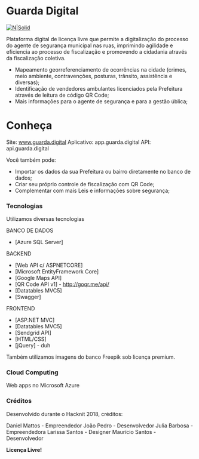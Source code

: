 # Guarda Digital

[![N|Solid](http://app.guarda.digital/img/logo.png)](http://guarda.digital/home/about)

Plataforma digital de licença livre que permite a digitalização do processo do agente de segurança municipal nas ruas, imprimindo agilidade e eficiencia ao processo de fiscalização e promovendo a cidadania através da fiscalização coletiva.

  - Mapeamento georreferenciamento de ocorrências na cidade (crimes, meio ambiente, contravenções, posturas, trânsito, assistência e diversas);
  - Identificação de vendedores ambulantes licenciados pela Prefeitura através de leitura de código QR Code;
  - Mais informações para o agente de segurança e para a gestão ública; 

# Conheça

  Site: www.guarda.digital
  Aplicativo: app.guarda.digital
  API: api.guarda.digital


Você também pode:
  - Importar os dados da sua Prefeitura ou bairro diretamente no banco de dados;
  - Criar seu próprio controle de fiscalização com QR Code;
  - Complementar com mais Leis e informações sobre segurança;
   
### Tecnologias

Utilizamos diversas tecnologias

BANCO DE DADOS
* [Azure SQL Server]

BACKEND
* [Web API c/ ASPNETCORE] 
* [Microsoft EntityFramework Core]
* [Google Maps API]
* [QR Code API v1] - http://goqr.me/api/
* [Datatables MVC5]
* [Swagger]

FRONTEND
* [ASP.NET MVC]
* [Datatables MVC5]
* [Sendgrid API]
* [HTML/CSS]
* [jQuery] - duh

Também utilizamos imagens do banco Freepik sob licença premium.

### Cloud Computing
Web apps no Microsoft Azure

### Créditos

Desenvolvido durante o Hacknit 2018, créditos:

Daniel Mattos - Empreendedor
João Pedro - Desenvolvedor
Julia Barbosa - Empreendedora
Larissa Santos - Designer
Maurício Santos - Desenvolvedor

**Licença Livre!**

